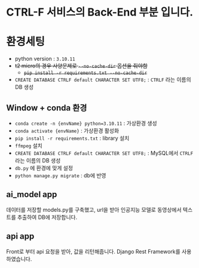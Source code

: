 # CTRL-F 서비스의 Back-End 부분 입니다.

# 환경세팅

- python version : `3.10.11`
- ~~t2 micro의 경우 사양문제로 `--no-cache-dir` 옵션을 줘야함~~  
  - ~~`pip install -r requirements.txt --no-cache-dir`~~
- `CREATE DATABASE CTRLF default CHARACTER SET UTF8;` : `CTRLF` 라는 이름의 DB 생성

## Window + conda 환경

- `conda create -n {envName} python=3.10.11` : 가상환경 생성
- `conda activate {envName}` : 가상환경 활성화
- `pip install -r requirements.txt` : library 설치
- `ffmpeg` 설치
- `CREATE DATABASE CTRLF default CHARACTER SET UTF8;` : MySQL에서 `CTRLF` 라는 이름의 DB 생성
- `db.py` 에 환경에 맞게 설정
- `python manage.py migrate` : db에 반영

## ai_model app

데이터를 저장할 models.py를 구축했고, url을 받아 인공지능 모델로 동영상에서 텍스트를 추출하여 DB에 저장합니다.

## api app

Front로 부터 api 요청을 받아, 값을 리턴해줍니다. Django Rest Framework를 사용하였습니다.
